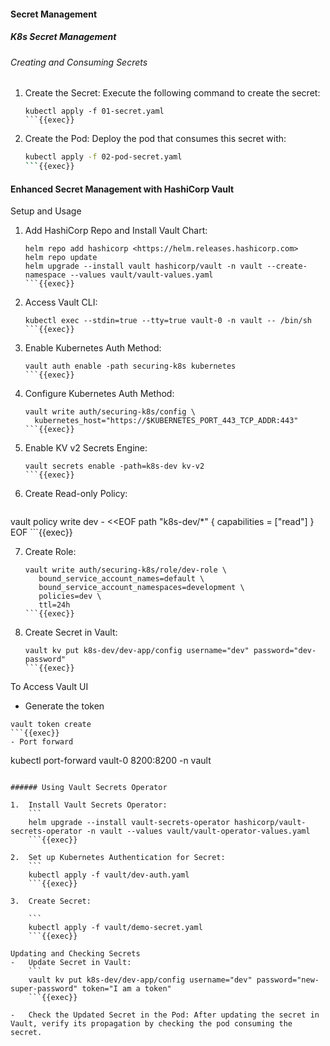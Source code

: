 #### Secret Management

##### K8s Secret Management

###### Creating and Consuming Secrets

1.  Create the Secret: Execute the following command to create the secret:
    ```
    kubectl apply -f 01-secret.yaml
    ```{{exec}}
    
2.  Create the Pod: Deploy the pod that consumes this secret with:
    
    ```bash
    kubectl apply -f 02-pod-secret.yaml
    ```{{exec}}

#### Enhanced Secret Management with HashiCorp Vault

Setup and Usage

1.  Add HashiCorp Repo and Install Vault Chart:
    ```
    helm repo add hashicorp <https://helm.releases.hashicorp.com>
    helm repo update
    helm upgrade --install vault hashicorp/vault -n vault --create-namespace --values vault/vault-values.yaml
    ```{{exec}}
    
2.  Access Vault CLI:
    ```
    kubectl exec --stdin=true --tty=true vault-0 -n vault -- /bin/sh
    ```{{exec}}

3.  Enable Kubernetes Auth Method:
    ```
    vault auth enable -path securing-k8s kubernetes
    ```{{exec}}
    
4.  Configure Kubernetes Auth Method:
    ```
    vault write auth/securing-k8s/config \
      kubernetes_host="https://$KUBERNETES_PORT_443_TCP_ADDR:443"
    ```{{exec}}
    
5.  Enable KV v2 Secrets Engine:
    ```
    vault secrets enable -path=k8s-dev kv-v2
    ```{{exec}}
    
6.  Create Read-only Policy:
    ```
vault policy write dev - <<EOF
path "k8s-dev/*" {
capabilities = ["read"]
}
EOF
    ```{{exec}}
    
7.  Create Role:
    ```
    vault write auth/securing-k8s/role/dev-role \
       bound_service_account_names=default \
       bound_service_account_namespaces=development \
       policies=dev \
       ttl=24h
    ```{{exec}}
    
8.  Create Secret in Vault:
    ```
    vault kv put k8s-dev/dev-app/config username="dev" password="dev-password"
    ```{{exec}}

To Access Vault UI

- Generate the token
```
vault token create
```{{exec}}
- Port forward
```
kubectl port-forward vault-0 8200:8200 -n vault
``` {{exec}}

###### Using Vault Secrets Operator

1.  Install Vault Secrets Operator:
    ```
    helm upgrade --install vault-secrets-operator hashicorp/vault-secrets-operator -n vault --values vault/vault-operator-values.yaml
    ```{{exec}}
    
2.  Set up Kubernetes Authentication for Secret:
    ```
    kubectl apply -f vault/dev-auth.yaml
    ```{{exec}}

3.  Create Secret:
    
    ```
    kubectl apply -f vault/demo-secret.yaml    
    ```{{exec}}

Updating and Checking Secrets
-   Update Secret in Vault: 
    ```
    vault kv put k8s-dev/dev-app/config username="dev" password="new-super-password" token="I am a token"
    ```{{exec}}

-   Check the Updated Secret in the Pod: After updating the secret in Vault, verify its propagation by checking the pod consuming the secret.